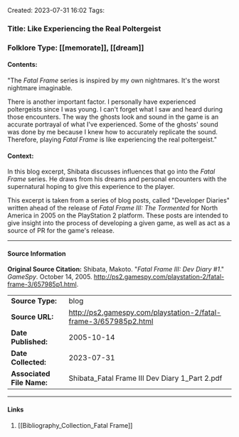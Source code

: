 Created: 2023-07-31 16:02
Tags:

### Title:  Like Experiencing the Real Poltergeist
### Folklore Type:  [[memorate]], [[dream]]

#### Contents:
"The _Fatal Frame_ series is inspired by my own nightmares. It's the worst nightmare imaginable.  
  
There is another important factor. I personally have experienced poltergeists since I was young. I can't forget what I saw and heard during those encounters. The way the ghosts look and sound in the game is an accurate portrayal of what I've experienced. Some of the ghosts' sound was done by me because I knew how to accurately replicate the sound. Therefore, playing _Fatal Frame_ is like experiencing the real poltergeist."

#### Context:
In this blog excerpt, Shibata discusses influences that go into the _Fatal Frame_ series.  He draws from his dreams and personal encounters with the supernatural hoping to give this experience to the player.

This excerpt is taken from a series of blog posts, called "Developer Diaries" written ahead of the release of _Fatal Frame III: The Tormented_ for North America in 2005 on the PlayStation 2 platform.  These posts are intended to give insight into the process of developing a given game, as well as act as a source of PR for the game's release. 


----
#### Source Information
**Original Source Citation:**
	Shibata, Makoto. "_Fatal Frame III: Dev Diary \#1_." _GameSpy_. October 14, 2005.  http://ps2.gamespy.com/playstation-2/fatal-frame-3/657985p1.html.

| | |
| --- | --- |
| **Source Type:** | blog |
| **Source URL:** | http://ps2.gamespy.com/playstation-2/fatal-frame-3/657985p2.html |
| **Date Published:** | 2005-10-14 |
| **Date Collected:** | 2023-07-31 |
| **Associated File Name:** | Shibata_Fatal Frame III Dev Diary 1_Part 2.pdf |

---
#### Links
1. [[Bibliography_Collection_Fatal Frame]]
